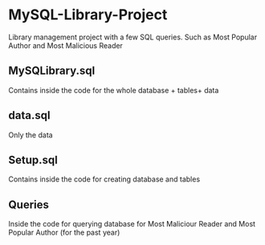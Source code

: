 # MySQL-Library-Project
Library management project with a few SQL queries. Such as Most Popular Author and Most Malicious Reader

## MySQLibrary.sql
Contains inside the code for the whole database + tables+ data

## data.sql
Only the data

## Setup.sql
Contains inside the code for creating database and tables

## Queries
Inside the code for querying database for Most Maliciour Reader and Most Popular Author (for the past year)
